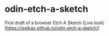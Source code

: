 # odin-etch-a-sketch
First draft of a browser Etch A Sketch
(Live look)[https://jselbaz.github.io/odin-etch-a-sketch/]
